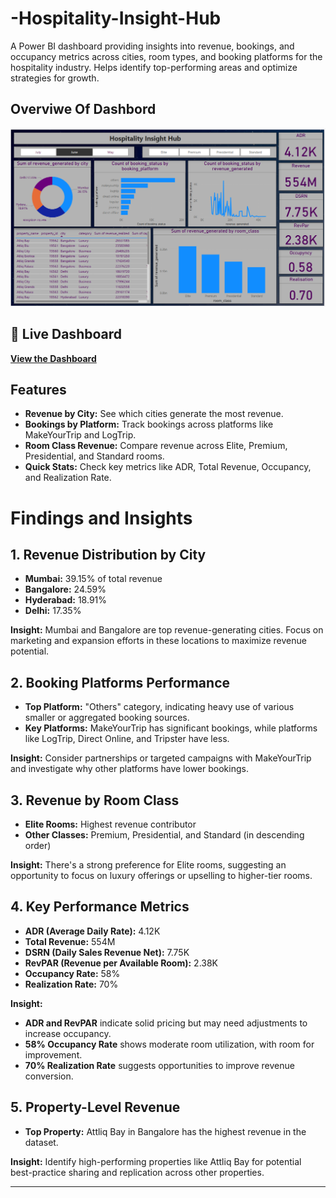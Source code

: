 # -Hospitality-Insight-Hub

A Power BI dashboard providing insights into revenue, bookings, and occupancy metrics across cities, room types, and booking platforms for the hospitality industry. Helps identify top-performing areas and optimize strategies for growth.

## Overviwe Of Dashbord
![Hospitality Insight Hub](https://github.com/mayureshmakawar/-Hospitality-Insight-Hub/blob/main/Screenshot%202024-11-01%20232216.png)

## 🔗 Live Dashboard

[**View the Dashboard**](https://app.powerbi.com/view?r=eyJrIjoiZTQyZTQxOWUtMTA0ZS00MGU5LTlkODUtZTY4NmFjNDIzZTFjIiwidCI6ImQxMWFkOTIzLWQ0ZjctNGQyNC1iZWRiLTE0MzFjNjA5NDk2NyJ9)

##  Features

- **Revenue by City:** See which cities generate the most revenue.
- **Bookings by Platform:** Track bookings across platforms like MakeYourTrip and LogTrip.
- **Room Class Revenue:** Compare revenue across Elite, Premium, Presidential, and Standard rooms.
- **Quick Stats:** Check key metrics like ADR, Total Revenue, Occupancy, and Realization Rate.

#  Findings and Insights

## 1. Revenue Distribution by City
- **Mumbai:** 39.15% of total revenue
- **Bangalore:** 24.59%
- **Hyderabad:** 18.91%
- **Delhi:** 17.35%
  
**Insight:** Mumbai and Bangalore are top revenue-generating cities. Focus on marketing and expansion efforts in these locations to maximize revenue potential.

## 2. Booking Platforms Performance
- **Top Platform:** "Others" category, indicating heavy use of various smaller or aggregated booking sources.
- **Key Platforms:** MakeYourTrip has significant bookings, while platforms like LogTrip, Direct Online, and Tripster have less.

**Insight:** Consider partnerships or targeted campaigns with MakeYourTrip and investigate why other platforms have lower bookings.

## 3. Revenue by Room Class
- **Elite Rooms:** Highest revenue contributor
- **Other Classes:** Premium, Presidential, and Standard (in descending order)

**Insight:** There's a strong preference for Elite rooms, suggesting an opportunity to focus on luxury offerings or upselling to higher-tier rooms.

## 4. Key Performance Metrics
- **ADR (Average Daily Rate):** 4.12K
- **Total Revenue:** 554M
- **DSRN (Daily Sales Revenue Net):** 7.75K
- **RevPAR (Revenue per Available Room):** 2.38K
- **Occupancy Rate:** 58%
- **Realization Rate:** 70%

**Insight:** 
- **ADR and RevPAR** indicate solid pricing but may need adjustments to increase occupancy.
- **58% Occupancy Rate** shows moderate room utilization, with room for improvement.
- **70% Realization Rate** suggests opportunities to improve revenue conversion.

## 5. Property-Level Revenue
- **Top Property:** Attliq Bay in Bangalore has the highest revenue in the dataset.

**Insight:** Identify high-performing properties like Attliq Bay for potential best-practice sharing and replication across other properties.

---
